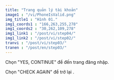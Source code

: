 ```yaml
---
title: "Trang quản lý tài khoản"
image1 : "/vi/PhoneIsValid.png"
img_title1 : "Hình 01."
img1_coords1 : "166,263,255,278"
img1_coords2 : "30,262,109,278"
img1_link1 : "/post/vi/step04/"
img1_link2 : "/post/vi/step02/"
tranvi : "/post/vi/step03/"
tranen : "/post/en/step03/"
---
```

Chọn "YES, CONTINUE" để đến trang đăng nhập.

Chọn "CHECK AGAIN" để trở lại .








